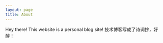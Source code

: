 ```yaml
---
layout: page
title: About
---
```


<p class="message">
  Hey there! This website is a personal blog site!  
  技术博客写成了诗词抄，好醉！
</p>
